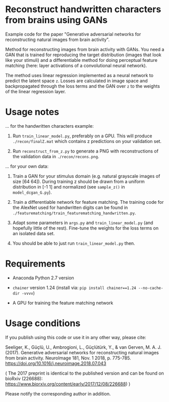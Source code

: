 Reconstruct handwritten characters from brains using GANs
=========================================================

Example code for the paper "Generative adversarial networks for reconstructing
natural images from brain activity".

Method for reconstructing images from brain activity with GANs. You need a GAN
that is trained for reproducing the target distribution (images that look like
your stimuli) and a differentiable method for doing perceptual feature matching
(here: layer activations of a convolutional neural network).

The method uses linear regression implemented as a neural network to predict the
latent space `z`. Losses are calculated in image space and backpropagated
through the loss terms and the GAN over `z` to the weights of the linear
regression layer.


Usage notes
===========

... for the handwritten characters example:

1.  Run `train_linear_model.py`, preferably on a GPU. This will produce
    `./recon/finalZ.mat`  which contains z predictions on your validation set.

2.  Run `reconstruct_from_z.py` to generate a PNG with reconstructions of the
    validation data in `./recon/recons.png`.

... for your own data:

1.  Train a GAN for your stimulus domain (e.g. natural grayscale images of size
    [64 64]). During training z should be drawn from a uniform distribution in
    [-1 1] and normalized (see `sample_z()` in `model_dcgan_G.py`).

2.  Train a differentiable network for feature matching. The training code for
    the AlexNet used for handwritten digits can be found in
    `./featurematching/train_featurematching_handwritten.py`.

3.  Adapt some parameters in `args.py` and  `train_linear_model.py` (and
    hopefully little of the rest). Fine-tune the weights for the loss terms on
    an isolated data set.

4.  You should be able to just run `train_linear_model.py` then.


Requirements
============

-   Anaconda Python 2.7 version

-   `chainer` version 1.24 (install via: `pip install chainer==1.24
    --no-cache-dir -vvvv`)

-   A GPU for training the feature matching network


Usage conditions
================

If you publish using this code or use it in any other way, please cite:

Seeliger, K., Güçlü, U., Ambrogioni, L., Güçlütürk, Y., & van Gerven,
M. A. J. (2017). Generative adversarial networks for reconstructing natural
images from brain activity. NeuroImage 181, Nov. 1 2018, p. 775-785.
https://doi.org/10.1016/j.neuroimage.2018.07.043

( The 2017 preprint is identical to the published version and can be found on bioRxiv (226688):  https://www.biorxiv.org/content/early/2017/12/08/226688) )

Please notify the corresponding author in addition.
